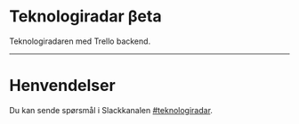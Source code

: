 # Teknologiradar βeta

Teknologiradaren med Trello backend.

---

# Henvendelser

Du kan sende spørsmål i Slackkanalen [#teknologiradar](https://nav-it.slack.com/archives/CEHSHMNBF).
